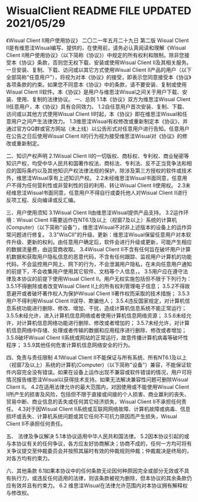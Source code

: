 # WisualClient README FILE UPDATED 2021/05/29
《Wisual Client II用户使用协议》 二〇二一年五月二十九日 第二版
Wisual Client II是有维思洼Wisual编写、提供的，在使用前，请务必认真阅读和理解《Wisual Client II用户使用协议》（以下简称《协议》）中规定的所有权利和限制。除非您接受本《协议》条款，否则您无权下载、安装或使用Wisual Client II及其相关服务。一旦安装、复制、下载、访问或以其它方式使用Wisual Client II产品的用户（以下全部简称"任意用户"），将视为对本《协议》的接受，即表示您同意接受本《协议》各项条款的约束。如果您不同意本《协议》中的条款，请不要安装、复制或使用Wisual Client II软件。本《协议》是用户与维思洼Wisual之间关于用户下载、安装、使用、复制的法律协议。
一、总则
1.1本《协议》双方为维思洼Wisual Client II任意用户，本《协议》具有合同效力。
1.2自任意用户首次安装、复制、下载、访问或以其他方式使用Wisual Client II时起，本《协议》即在维思洼Wisual和任意用户之间产生法律效力。
1.3维思洼Wisual有权修改或重新制定本《协议》，并通过官方QQ群或官方网站（未上线）以公告形式对任意用户进行告知。任意用户在公告之日后使用Wisual Client II的行为视为接受维思洼Wisual对《协议》的修改或重新制定。

二、知识产权声明
2.1Wisual Client II的一切版权、商标权、专利权、商业秘密等知识产权，均受中华人民共和国著作权法、商标法、专利法、反不正当竞争法和相应的国际条约以及其他知识产权法律法规的保护，除涉及第三方授权的软件或技术外，维思洼Wisual享有上述知识产权。
2.2未经维思洼Wisual书面同意，任意用户不得为任何营利性或非营利性的目的利用、转让Wisual Client II使用权。
2.3未经维思洼Wisual书面同意，任意用户不得自行或委托他人对Wisual Client II进行反项工程、反向编译或反汇编。

三、用户使用须知
3.1Wisual Client II由维思洼Wisual提供产品支持。
3.2运作环境：Wisual Client II需要运作在NT6.1及以上（视窗7及以上）系统的计算机(Computer)（以下简称"设备"），维思洼Wisual不对非上述版本的设备上的运作异常问题进行修复。
3.3"WisCII"的升级、更新：维思洼Wisual保留任意用户对本软件升级、更新的权利。由任意用户确定后，软件会进行升级或更新，可能产生相应的数据流量费，由运营商收取。
3.4Wisual Client II不含有任何旨在破坏用户计算机数据和获取用户隐私信息的恶意代码，不含有任何跟踪、监视用户计算机的功能代码，不会监控用户网上、网下的行为，不会泄漏用户隐私，在未向任意用户通知的前提下，不会收集用户使用其它软件、文档等个人信息，。
3.5用户应在遵守法律及本协议的前提下使用Wisual Client II。用户无权实施包括但不限于下列行为：
3.5.1不得删除或者改变Wisual Client II上的所有权利管理电子信息；
3.5.2不得故意避开或者破坏著作权人为保护Wisual Client II著作权而采取的技术措施；
3.5.3 用户不得利用Wisual Client II误导、欺骗他人；
3.5.4违反国家规定，对计算机信息系统功能进行删除、修改、增加、干扰，造成计算机信息系统不能正常运行；
3.5.5未经允许，进入计算机信息网络或者使用计算机信息网络资源；
3.5.6未经允许，对计算机信息网络功能进行删除、修改或者增加的；
3.5.7未经允许，对计算机信息网络中存储、处理或者传输的数据和应用程序进行删除、修改或者增加；
3.5.8破坏Wisual Client II系统或网站的正常运行，故意传播计算机病毒等破坏性程序；
3.5.9其他任何危害计算机信息网络安全的行为。

四、免责与责任限制
4.1Wisual Client II不能保证与所有系统、所有NT6.1及以上（视窗7及以上）系统的计算机(Computer)（以下简称"设备"）兼容，不能保证软件内容完全没有错误。如果在设备上运作出现不兼容或软件错误的情况，用户可将情况报告维思洼Wisual以获得技术支持。如果无法解决兼容性问题可删除Wisual Client II。
4.2在适用法律允许的最大范围内，对因使用或不能使用Wisual Client II所产生的损害及风险，包括但不限于直接或间接的个人损害、商业赢利的丧失、贸易中断、商业信息的丢失或任何其它经济损失，Wisual Client II不承担任何责任。
4.3对于因Wisual Client II系统或互联网网络故障、计算机故障或病毒、信息损坏或丢失、计算机系统问题或其它任何不可抗力原因而产生损失，Wisual Client II不承担任何责任。

五、 法律及争议解决
5.1本协议适用中华人民共和国法律。
5.2因本协议引起的或与本协议有关的任何争议，各方应友好协商解决；协商不成的，任何一方均可将有关争议提交至仲裁委员会并按照其届时有效的仲裁规则仲裁；仲裁裁决是终局的，对各方均有约束力。

六、其他条款
6.1如果本协议中的任何条款无论因何种原因完全或部分无效或不具有执行力，或违反任何适用的法律，则该条款被视为删除，但本协议的其余条款仍应有效并且有约束力。 
6.2 维思洼Wisual在法律允许范围内对本协议拥有解释权与修改权。

